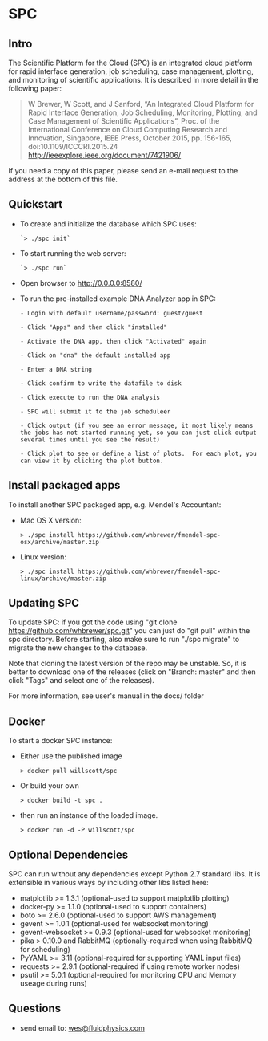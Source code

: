 # SPC

## Intro

The Scientific Platform for the Cloud (SPC) is an integrated cloud platform for rapid interface generation, job scheduling, case management, plotting, and monitoring of scientific applications.  It is described in more detail in the following paper:

  > W Brewer, W Scott, and J Sanford, “An Integrated Cloud Platform for Rapid Interface Generation, Job Scheduling, Monitoring, Plotting, and Case Management of Scientific Applications”, Proc. of the International Conference on Cloud Computing Research and Innovation, Singapore, IEEE Press, October 2015, pp. 156-165, doi:10.1109/ICCCRI.2015.24 http://ieeexplore.ieee.org/document/7421906/

If you need a copy of this paper, please send an e-mail request to the address at the bottom of this file.

## Quickstart

* To create and initialize the database which SPC uses: 

      `> ./spc init`

* To start running the web server: 

      `> ./spc run`

* Open browser to http://0.0.0.0:8580/

* To run the pre-installed example DNA Analyzer app in SPC:

      - Login with default username/password: guest/guest

      - Click "Apps" and then click "installed"

      - Activate the DNA app, then click "Activated" again

      - Click on "dna" the default installed app

      - Enter a DNA string

      - Click confirm to write the datafile to disk

      - Click execute to run the DNA analysis

      - SPC will submit it to the job scheduleer

      - Click output (if you see an error message, it most likely means the jobs has not started running yet, so you can just click output several times until you see the result)

      - Click plot to see or define a list of plots.  For each plot, you can view it by clicking the plot button.  

## Install packaged apps

To install another SPC packaged app, e.g. Mendel's Accountant:

* Mac OS X version:

    `> ./spc install https://github.com/whbrewer/fmendel-spc-osx/archive/master.zip`

* Linux version:

    `> ./spc install https://github.com/whbrewer/fmendel-spc-linux/archive/master.zip`

## Updating SPC

To update SPC: if you got the code using "git clone https://github.com/whbrewer/spc.git" 
you can just do "git pull" within the spc directory.  Before starting, also make sure
to run "./spc migrate" to migrate the new changes to the database.  

Note that cloning the latest version of the repo may be unstable.  So, it is 
better to download one of the releases (click on "Branch: master" and then click "Tags" 
and select one of the releases).

For more information, see user's manual in the docs/ folder

## Docker

To start a docker SPC instance:

* Either use the published image

  `> docker pull willscott/spc`

* Or build your own

  `> docker build -t spc .`

* then run an instance of the loaded image.

  `> docker run -d -P willscott/spc`

## Optional Dependencies

SPC can run without any dependencies except Python 2.7 standard libs.  It
is extensible in various ways by including other libs listed here:

* matplotlib >= 1.3.1 (optional-used to support matplotlib plotting)
* docker-py >= 1.1.0 (optional-used to support containers)
* boto >= 2.6.0 (optional-used to support AWS management)
* gevent >= 1.0.1 (optional-used for websocket monitoring)
* gevent-websocket >= 0.9.3 (optional-used for websocket monitoring)
* pika > 0.10.0 and RabbitMQ (optionally-required when using RabbitMQ for scheduling)
* PyYAML >= 3.11 (optional-required for supporting YAML input files)
* requests >= 2.9.1 (optional-required if using remote worker nodes)
* psutil >= 5.0.1 (optional-required for monitoring CPU and Memory useage during runs)

## Questions

* send email to: wes@fluidphysics.com

